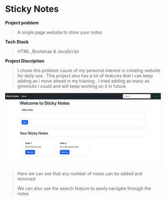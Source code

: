 # Sticky Notes
**Project problem**
> A single page website to store your notes

**Tech Stack**
>HTML ,Bootstrap & JavaScript

**Project Discription**
>I chose this problem cause of my personal interest in creating website for daily use . This project also has a lot of features that i can keep adding as i move ahead in my training . I tried adding as many as gimmicks i could and will keep working on it in future.

![screenshot](screenshot1.png)

> Here we can see that any number of notes can be added and removed 

> We can also use the search feature to easily navigate through the notes 

